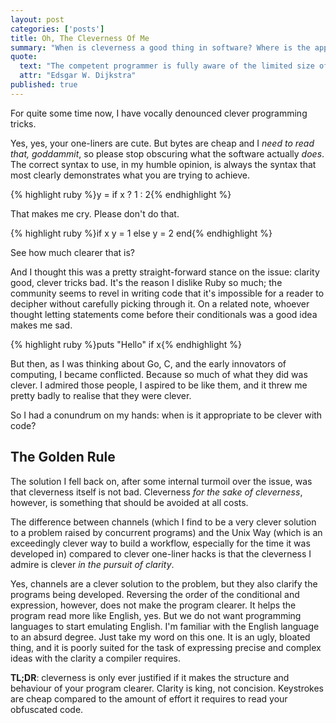 ```yaml
---
layout: post
categories: ['posts']
title: Oh, The Cleverness Of Me
summary: "When is cleverness a good thing in software? Where is the appropriate place to be clever?"
quote:
  text: "The competent programmer is fully aware of the limited size of his own skull. He therefore approaches his task with full humility, and avoids clever tricks like the plague."
  attr: "Edsgar W. Dijkstra"
published: true
---
```


For quite some time now, I have vocally denounced clever programming tricks.

Yes, yes, your one-liners are cute. But bytes are cheap and I _need to read that, goddammit_, so please stop obscuring what the software actually _does_. The correct syntax to use, in my humble opinion, is always the syntax that most clearly demonstrates what you are trying to achieve.

{% highlight ruby %}y = if x ? 1 : 2{% endhighlight %}

That makes me cry. Please don't do that.

{% highlight ruby %}if x
    y = 1
else
    y = 2
end{% endhighlight %}

See how much clearer that is?

And I thought this was a pretty straight-forward stance on the issue: clarity good, clever tricks bad. It's the reason I dislike Ruby so much; the community seems to revel in writing code that it's impossible for a reader to decipher without carefully picking through it. On a related note, whoever thought letting statements come before their conditionals was a good idea makes me sad.

{% highlight ruby %}puts "Hello" if x{% endhighlight %}

But then, as I was thinking about Go, C, and the early innovators of computing, I became conflicted. Because so much of what they did was clever. I admired those people, I aspired to be like them, and it threw me pretty badly to realise that they were clever.

So I had a conundrum on my hands: when is it appropriate to be clever with code?

## The Golden Rule

The solution I fell back on, after some internal turmoil over the issue, was that cleverness itself is not bad. Cleverness _for the sake of cleverness_, however, is something that should be avoided at all costs.

The difference between channels (which I find to be a very clever solution to a problem raised by concurrent programs) and the Unix Way (which is an exceedingly clever way to build a workflow, especially for the time it was developed in) compared to clever one-liner hacks is that the cleverness I admire is clever _in the pursuit of clarity_.

Yes, channels are a clever solution to the problem, but they also clarify the programs being developed. Reversing the order of the conditional and expression, however, does not make the program clearer. It helps the program read more like English, yes. But we do not want programming languages to start emulating English. I'm familiar with the English language to an absurd degree. Just take my word on this one. It is an ugly, bloated thing, and it is poorly suited for the task of expressing precise and complex ideas with the clarity a compiler requires.

**TL;DR**: cleverness is only ever justified if it makes the structure and behaviour of your program clearer. Clarity is king, not concision. Keystrokes are cheap compared to the amount of effort it requires to read your obfuscated code.